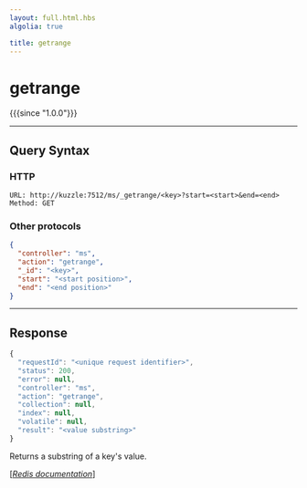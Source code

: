 ```yaml
---
layout: full.html.hbs
algolia: true

title: getrange
---
```


# getrange

{{{since "1.0.0"}}}


---

## Query Syntax

### HTTP

```http
URL: http://kuzzle:7512/ms/_getrange/<key>?start=<start>&end=<end>
Method: GET
```

### Other protocols


```json
{
  "controller": "ms",
  "action": "getrange",
  "_id": "<key>",
  "start": "<start position>",
  "end": "<end position>"
}
```

---

## Response

```javascript
{
  "requestId": "<unique request identifier>",
  "status": 200,
  "error": null,
  "controller": "ms",
  "action": "getrange",
  "collection": null,
  "index": null,
  "volatile": null,
  "result": "<value substring>"
}
```

Returns a substring of a key's value.

[[_Redis documentation_]](https://redis.io/commands/getrange)
